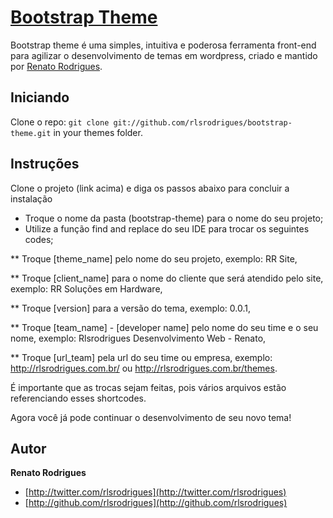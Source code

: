 # [Bootstrap Theme](http://rlsrodrigues.com.br/dev-wp/bootstrap-theme)

Bootstrap theme é uma simples, intuitiva e poderosa ferramenta front-end para agilizar o desenvolvimento de temas em wordpress, criado e mantido por [Renato Rodrigues](http://rlsrodrigues.com.br).

## Iniciando

Clone o repo: `git clone git://github.com/rlsrodrigues/bootstrap-theme.git` in your themes folder.

## Instruções

Clone o projeto (link acima) e diga os passos abaixo para concluir a instalação

* Troque o nome da pasta (bootstrap-theme) para o nome do seu projeto;
* Utilize a função find and replace do seu IDE para trocar os seguintes codes;

** Troque [theme_name] pelo nome do seu projeto, exemplo: RR Site,

** Troque [client_name] para o nome do cliente que será atendido pelo site, exemplo: RR Soluções em Hardware,

** Troque [version] para a versão do tema, exemplo: 0.0.1,

** Troque [team_name] - [developer name] pelo nome do seu time e o seu nome, exemplo: Rlsrodrigues Desenvolvimento Web - Renato,

** Troque [url_team] pela url do seu time ou empresa, exemplo: http://rlsrodrigues.com.br/ ou http://rlsrodrigues.com.br/themes.


É importante que as trocas sejam feitas, pois vários arquivos estão referenciando esses shortcodes.

Agora você já pode continuar o desenvolvimento de seu novo tema!

## Autor

**Renato Rodrigues**

+ [http://twitter.com/rlsrodrigues](http://twitter.com/rlsrodrigues)
+ [http://github.com/rlsrodrigues](http://github.com/rlsrodrigues)
